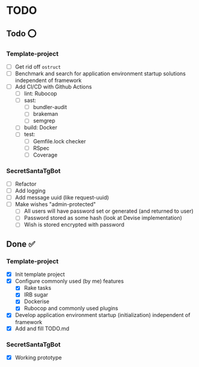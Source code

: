 # TODO

## Todo :o:

### Template-project

- [ ] Get rid off `ostruct`
- [ ] Benchmark and search for application environment startup solutions independent of framework
- [ ] Add CI/CD with Github Actions
  - [ ] lint: Rubocop
  - [ ] sast:
    - [ ] bundler-audit
    - [ ] brakeman
    - [ ] semgrep
  - [ ] build: Docker
  - [ ] test:
    - [ ] Gemfile.lock checker
    - [ ] RSpec
    - [ ] Coverage

### SecretSantaTgBot

- [ ] Refactor
- [ ] Add logging
- [ ] Add message uuid (like request-uuid)
- [ ] Make wishes "admin-protected"
  - [ ] All users will have password set or generated (and returned to user)
  - [ ] Password stored as some hash (look at Devise implementation)
  - [ ] Wish is stored encrypted with password

## Done :white_check_mark:

### Template-project

- [x] Init template project
- [x] Configure commonly used (by me) features
  - [x] Rake tasks
  - [x] IRB sugar
  - [x] Dockerise
  - [x] Rubocop and commonly used plugins
- [x] Develop application environment startup (initialization) independent of framework
- [x] Add and fill TODO.md

### SecretSantaTgBot

- [x] Working prototype
